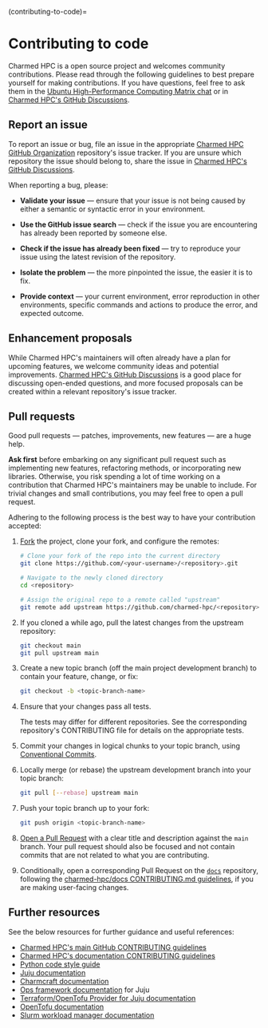 (contributing-to-code)=
# Contributing to code

Charmed HPC is a open source project and welcomes community contributions. Please read through the following guidelines to best prepare yourself for making contributions. If you have questions, feel free to ask them in the [Ubuntu High-Performance Computing Matrix chat](https://matrix.to/#/#hpc:ubuntu.com) or in [Charmed HPC's GitHub Discussions](https://github.com/orgs/charmed-hpc/discussions). 

## Report an issue

To report an issue or bug, file an issue in the appropriate [Charmed HPC GitHub Organization](https://github.com/charmed-hpc) repository's issue tracker. If you are unsure which repository the issue should belong to, share the issue in [Charmed HPC's GitHub Discussions](https://github.com/orgs/charmed-hpc/discussions).

When reporting a bug, please:

* __Validate your issue__ &mdash; ensure that your issue is not being caused by either
a semantic or syntactic error in your environment.

* __Use the GitHub issue search__ &mdash; check if the issue you are encountering has
already been reported by someone else.

* __Check if the issue has already been fixed__ &mdash; try to reproduce your issue
using the latest revision of the repository.

* __Isolate the problem__ &mdash; the more pinpointed the issue, the easier it is to fix.

* __Provide context__ &mdash; your current environment, error reproduction in other environments, specific commands and actions to produce the error, and expected outcome.

## Enhancement proposals

While Charmed HPC's maintainers will often already have a plan for upcoming features, we welcome community ideas and potential improvements. [Charmed HPC's GitHub Discussions](https://github.com/orgs/charmed-hpc/discussions) is a good place for discussing open-ended questions, and more focused proposals can be created within a relevant repository's issue tracker.

## Pull requests

Good pull requests &mdash; patches, improvements, new features &mdash; are a huge help.

__Ask first__ before embarking on any significant pull request such as implementing new features, refactoring methods, or incorporating new libraries. Otherwise, you risk spending a lot of time working on a contribution that Charmed HPC's maintainers may be unable to include. For trivial changes and small contributions, you may feel free to open a pull request.

Adhering to the following process is the best way to have your contribution accepted:

1. [Fork](https://help.github.com/articles/fork-a-repo/) the project, clone your fork,
   and configure the remotes:

   ```bash
   # Clone your fork of the repo into the current directory
   git clone https://github.com/<your-username>/<repository>.git

   # Navigate to the newly cloned directory
   cd <repository>

   # Assign the original repo to a remote called "upstream"
   git remote add upstream https://github.com/charmed-hpc/<repository>.git
   ```

2. If you cloned a while ago, pull the latest changes from the upstream repository:

   ```bash
   git checkout main
   git pull upstream main
   ```

3. Create a new topic branch (off the main project development branch) to
   contain your feature, change, or fix:

   ```bash
   git checkout -b <topic-branch-name>
   ```

4. Ensure that your changes pass all tests.

   The tests may differ for different repositories. See the corresponding repository's CONTRIBUTING file
    for details on the appropriate tests. 


7. Commit your changes in logical chunks to your topic branch, using [Conventional Commits](https://www.conventionalcommits.org/en/v1.0.0/).

8. Locally merge (or rebase) the upstream development branch into your topic branch:

   ```bash
   git pull [--rebase] upstream main
   ```

9. Push your topic branch up to your fork:

   ```bash
   git push origin <topic-branch-name>
   ```

10. [Open a Pull Request](https://help.github.com/articles/about-pull-requests/)
    with a clear title and description against the `main` branch. Your pull request should also be focused and not contain commits that are not related to what you are contributing.

11. Conditionally, open a corresponding Pull Request on the [`docs`](https://github.com/charmed-hpc/docs) repository, following the [charmed-hpc/docs CONTRIBUTING.md guidelines](https://github.com/charmed-hpc/docs/blob/main/CONTRIBUTING.md#pull-requests-and-contributing-process), if you are making user-facing changes.

## Further resources

See the below resources for further guidance and useful references:

* [Charmed HPC's main GitHub CONTRIBUTING guidelines](https://github.com/charmed-hpc/.github/blob/main/CONTRIBUTING.md)
* [Charmed HPC's documentation CONTRIBUTING guidelines](https://github.com/charmed-hpc/docs/blob/main/CONTRIBUTING.md)
* [Python code style guide](https://pep8.org/)
* [Juju documentation](https://documentation.ubuntu.com/juju)
* [Charmcraft documentation](https://canonical-charmcraft.readthedocs-hosted.com/stable/)
* [Ops framework documentation](https://ops.readthedocs.io/en/latest/) for Juju
* [Terraform/OpenTofu Provider for Juju documentation](https://canonical-terraform-provider-juju.readthedocs-hosted.com/en/latest/)
* [OpenTofu documentation](https://opentofu.org/docs/)
* [Slurm workload manager documentation](https://slurm.schedmd.com/documentation.html)
